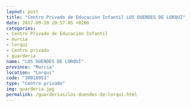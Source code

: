 ```yaml
---
layout: post
title: "Centro Privado de Educación Infantil LOS DUENDES DE LORQUÍ"
date: 2017-09-20 20:57:05 +0200
categories:
- Centro Privado de Educación Infantil
- murcia
- lorqui
- Centro privado
- guarderia
name: "LOS DUENDES DE LORQUÍ"
province: "Murcia"
location: "Lorqui"
code: "30018953"
type: "Centro privado"
img: guarderia.jpg
permalink: /guarderias/los-duendes-de-lorqui.html
---
```

